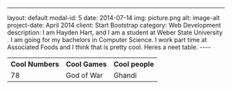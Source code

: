 ---
layout: default
modal-id: 5
date: 2014-07-14
img: picture.png
alt: image-alt
project-date: April 2014
client: Start Bootstrap
category: Web Development
description: I am Hayden Hart, and I am a student at Weber State University .  I am going for my bachelors in Computer Science.  I work part time at Associated Foods and I think that is pretty cool. Heres a neet table.
----<br>
<table>
  <tr>
    <th>Cool Numbers</th>
    <th>Cool Games</th>
    <th>Cool people</th>
  </tr>
  <tr>
    <td>78</td>
    <td>God of War</td>
    <td>Ghandi</td>
